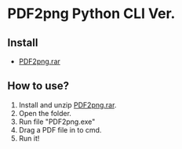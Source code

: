 # PDF2png Python CLI Ver.

## Install

* [PDF2png.rar](./static/PDF2png.rar)

## How to use?

1. Install and unzip [PDF2png.rar](<a href="./static/PDF2png.rar">).
2. Open the folder.
3. Run file "PDF2png.exe"
4. Drag a PDF file in to cmd.
5. Run it!